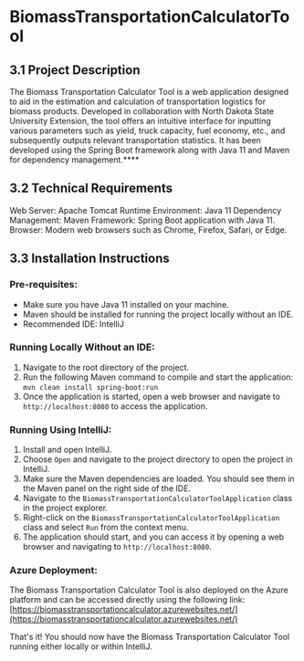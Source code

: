 # BiomassTransportationCalculatorTool




## 3.1 Project Description
The Biomass Transportation Calculator Tool is a web application designed to aid in the estimation and calculation of transportation logistics for biomass products. Developed in collaboration with North Dakota State University Extension, the tool offers an intuitive interface for inputting various parameters such as yield, truck capacity, fuel economy, etc., and subsequently outputs relevant transportation statistics. It has been developed using the Spring Boot framework along with Java 11 and Maven for dependency management.****

## 3.2 Technical Requirements
Web Server: Apache Tomcat
Runtime Environment: Java 11
Dependency Management: Maven
Framework: Spring Boot application with Java 11.
Browser: Modern web browsers such as Chrome, Firefox, Safari, or Edge.

## 3.3 Installation Instructions

### Pre-requisites:
- Make sure you have Java 11 installed on your machine.
- Maven should be installed for running the project locally without an IDE.
- Recommended IDE: IntelliJ

### Running Locally Without an IDE:
1. Navigate to the root directory of the project.
2. Run the following Maven command to compile and start the application:  
   `mvn clean install spring-boot:run`
3. Once the application is started, open a web browser and navigate to `http://localhost:8080` to access the application.

### Running Using IntelliJ:
1. Install and open IntelliJ.
2. Choose `Open` and navigate to the project directory to open the project in IntelliJ.
3. Make sure the Maven dependencies are loaded. You should see them in the Maven panel on the right side of the IDE.
4. Navigate to the `BiomassTransportationCalculatorToolApplication` class in the project explorer.
5. Right-click on the `BiomassTransportationCalculatorToolApplication` class and select `Run` from the context menu.
6. The application should start, and you can access it by opening a web browser and navigating to `http://localhost:8080`.

### Azure Deployment:
The Biomass Transportation Calculator Tool is also deployed on the Azure platform and can be accessed directly using the following link:  
[https://biomasstransportationcalculator.azurewebsites.net/](https://biomasstransportationcalculator.azurewebsites.net/)


That's it! You should now have the Biomass Transportation Calculator Tool running either locally or within IntelliJ.

##
